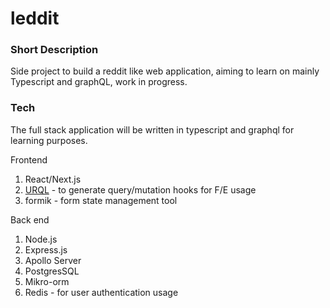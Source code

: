 # leddit

### Short Description
Side project to build a reddit like web application, aiming to learn on mainly Typescript and graphQL, work in progress.

### Tech
The full stack application will be written in typescript and graphql for learning purposes. <br /> 

Frontend 
1. React/Next.js
2. [URQL](https://formidable.com/open-source/urql/) - to generate query/mutation hooks for F/E usage
3. formik - form state management tool 

Back end
1. Node.js
2. Express.js
3. Apollo Server
4. PostgresSQL
5. Mikro-orm 
6. Redis - for user authentication usage
